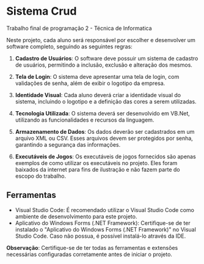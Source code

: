 # Sistema Crud

Trabalho final de programação 2 - Técnica de Informatica

Neste projeto, cada aluno será responsável por escolher e desenvolver um software completo, seguindo as seguintes regras:

1. **Cadastro de Usuários**: O software deve possuir um sistema de cadastro de usuários, permitindo a inclusão, exclusão e alteração dos mesmos.

2. **Tela de Login**: O sistema deve apresentar uma tela de login, com validações de senha, além de exibir o logotipo da empresa.

3. **Identidade Visual**: Cada aluno deverá criar a identidade visual do sistema, incluindo o logotipo e a definição das cores a serem utilizadas.

4. **Tecnologia Utilizada**: O sistema deverá ser desenvolvido em VB.Net, utilizando as funcionalidades e recursos da linguagem.

5. **Armazenamento de Dados**: Os dados deverão ser cadastrados em um arquivo XML ou CSV. Esses arquivos devem ser protegidos por senha, garantindo a segurança das informações.

6. **Executáveis de Jogos**: Os executáveis de jogos fornecidos são apenas exemplos de como utilizar os executáveis no projeto. Eles foram baixados da internet para fins de ilustração e não fazem parte do escopo do trabalho.

## Ferramentas

- Visual Studio Code: É recomendado utilizar o Visual Studio Code como ambiente de desenvolvimento para este projeto.
- Aplicativo do Windows Forms (.NET Framework): Certifique-se de ter instalado o "Aplicativo do Windows Forms (.NET Framework)" no Visual Studio Code. Caso não possua, é possível instalá-lo através da IDE.

**Observação**: Certifique-se de ter todas as ferramentas e extensões necessárias configuradas corretamente antes de iniciar o projeto.


